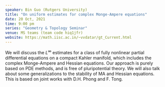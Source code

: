```yaml
---
speaker: Bin Guo (Rutgers University)
title: "On uniform estimates for complex Monge-Ampere equations"
date: 20 Oct, 2021
time: 9:00 pm
series: "Geometry & Topology Seminar"
venue: MS teams (team code hiq1jfr)
website: https://math.iisc.ac.in/~vvdatar/gt_Current.html
---
```


We will discuss the $L^\infty$ estimates for a class of fully nonlinear partial differential equations on a compact Kahler manifold, which includes the complex 
Monge-Ampere and Hessian equations. Our approach is purely based on PDE methods, and is free of pluripotential theory. We will also talk about some generalizations 
to the stability of MA and Hessian equations. This is based on joint works with D.H. Phong and F. Tong.
